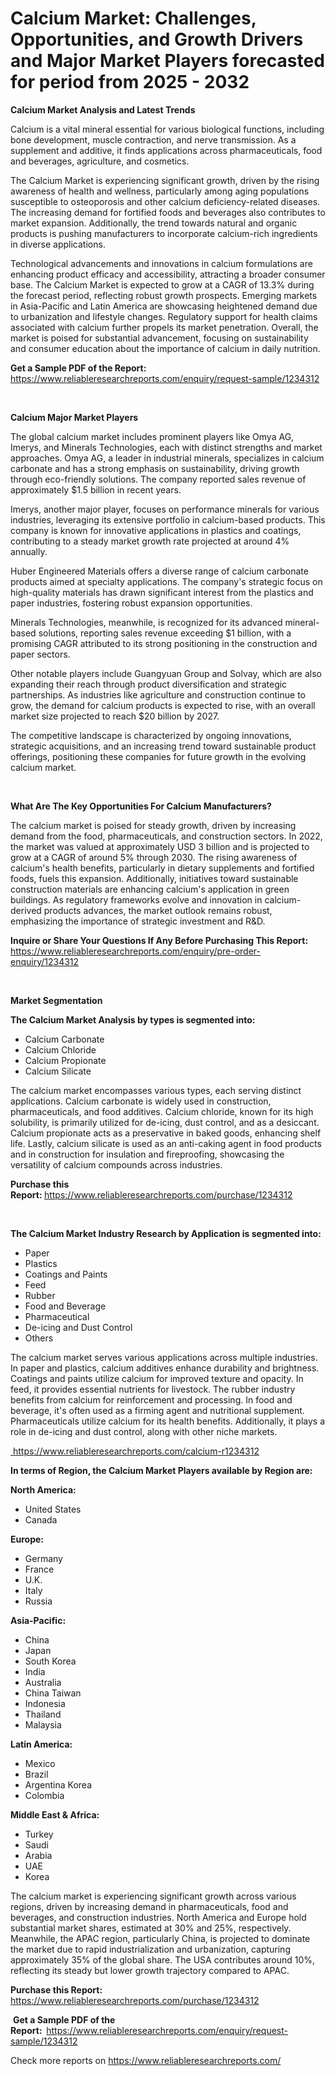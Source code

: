 <p><h1>Calcium Market: Challenges, Opportunities, and Growth Drivers and Major Market Players forecasted for period from 2025 - 2032</h1></p><p><strong>Calcium Market Analysis and Latest Trends</strong></p>
<p><p>Calcium is a vital mineral essential for various biological functions, including bone development, muscle contraction, and nerve transmission. As a supplement and additive, it finds applications across pharmaceuticals, food and beverages, agriculture, and cosmetics. </p><p>The Calcium Market is experiencing significant growth, driven by the rising awareness of health and wellness, particularly among aging populations susceptible to osteoporosis and other calcium deficiency-related diseases. The increasing demand for fortified foods and beverages also contributes to market expansion. Additionally, the trend towards natural and organic products is pushing manufacturers to incorporate calcium-rich ingredients in diverse applications.</p><p>Technological advancements and innovations in calcium formulations are enhancing product efficacy and accessibility, attracting a broader consumer base. The Calcium Market is expected to grow at a CAGR of 13.3% during the forecast period, reflecting robust growth prospects. Emerging markets in Asia-Pacific and Latin America are showcasing heightened demand due to urbanization and lifestyle changes. Regulatory support for health claims associated with calcium further propels its market penetration. Overall, the market is poised for substantial advancement, focusing on sustainability and consumer education about the importance of calcium in daily nutrition.</p></p>
<p><strong>Get a Sample PDF of the Report:&nbsp;</strong> <a href="https://www.reliableresearchreports.com/enquiry/request-sample/1234312?utm_campaign=2181&utm_medium=2&utm_source=Github&utm_content=ia&utm_term=31012025&utm_id=calcium">https://www.reliableresearchreports.com/enquiry/request-sample/1234312</a></p>
<p>&nbsp;</p>
<p><strong>Calcium Major Market Players</strong></p>
<p><p>The global calcium market includes prominent players like Omya AG, Imerys, and Minerals Technologies, each with distinct strengths and market approaches. Omya AG, a leader in industrial minerals, specializes in calcium carbonate and has a strong emphasis on sustainability, driving growth through eco-friendly solutions. The company reported sales revenue of approximately $1.5 billion in recent years. </p><p>Imerys, another major player, focuses on performance minerals for various industries, leveraging its extensive portfolio in calcium-based products. This company is known for innovative applications in plastics and coatings, contributing to a steady market growth rate projected at around 4% annually.</p><p>Huber Engineered Materials offers a diverse range of calcium carbonate products aimed at specialty applications. The company's strategic focus on high-quality materials has drawn significant interest from the plastics and paper industries, fostering robust expansion opportunities. </p><p>Minerals Technologies, meanwhile, is recognized for its advanced mineral-based solutions, reporting sales revenue exceeding $1 billion, with a promising CAGR attributed to its strong positioning in the construction and paper sectors.</p><p>Other notable players include Guangyuan Group and Solvay, which are also expanding their reach through product diversification and strategic partnerships. As industries like agriculture and construction continue to grow, the demand for calcium products is expected to rise, with an overall market size projected to reach $20 billion by 2027. </p><p>The competitive landscape is characterized by ongoing innovations, strategic acquisitions, and an increasing trend toward sustainable product offerings, positioning these companies for future growth in the evolving calcium market.</p></p>
<p>&nbsp;</p>
<p><strong>What Are The Key Opportunities For Calcium Manufacturers?</strong></p>
<p><p>The calcium market is poised for steady growth, driven by increasing demand from the food, pharmaceuticals, and construction sectors. In 2022, the market was valued at approximately USD 3 billion and is projected to grow at a CAGR of around 5% through 2030. The rising awareness of calcium's health benefits, particularly in dietary supplements and fortified foods, fuels this expansion. Additionally, initiatives toward sustainable construction materials are enhancing calcium's application in green buildings. As regulatory frameworks evolve and innovation in calcium-derived products advances, the market outlook remains robust, emphasizing the importance of strategic investment and R&D.</p></p>
<p><strong>Inquire or Share Your Questions If Any Before Purchasing This Report:</strong> <a href="https://www.reliableresearchreports.com/enquiry/pre-order-enquiry/1234312?utm_campaign=2181&utm_medium=2&utm_source=Github&utm_content=ia&utm_term=31012025&utm_id=calcium">https://www.reliableresearchreports.com/enquiry/pre-order-enquiry/1234312</a></p>
<p>&nbsp;</p>
<p><strong>Market Segmentation</strong></p>
<p><strong>The Calcium Market Analysis by types is segmented into:</strong></p>
<p><ul><li>Calcium Carbonate</li><li>Calcium Chloride</li><li>Calcium Propionate</li><li>Calcium Silicate</li></ul></p>
<p><p>The calcium market encompasses various types, each serving distinct applications. Calcium carbonate is widely used in construction, pharmaceuticals, and food additives. Calcium chloride, known for its high solubility, is primarily utilized for de-icing, dust control, and as a desiccant. Calcium propionate acts as a preservative in baked goods, enhancing shelf life. Lastly, calcium silicate is used as an anti-caking agent in food products and in construction for insulation and fireproofing, showcasing the versatility of calcium compounds across industries.</p></p>
<p><strong>Purchase this Report:&nbsp;</strong><a href="https://www.reliableresearchreports.com/purchase/1234312?utm_campaign=2181&utm_medium=2&utm_source=Github&utm_content=ia&utm_term=31012025&utm_id=calcium">https://www.reliableresearchreports.com/purchase/1234312</a></p>
<p>&nbsp;</p>
<p><strong>The Calcium Market Industry Research by Application is segmented into:</strong></p>
<p><ul><li>Paper</li><li>Plastics</li><li>Coatings and Paints</li><li>Feed</li><li>Rubber</li><li>Food and Beverage</li><li>Pharmaceutical</li><li>De-icing and Dust Control</li><li>Others</li></ul></p>
<p><p>The calcium market serves various applications across multiple industries. In paper and plastics, calcium additives enhance durability and brightness. Coatings and paints utilize calcium for improved texture and opacity. In feed, it provides essential nutrients for livestock. The rubber industry benefits from calcium for reinforcement and processing. In food and beverage, it's often used as a firming agent and nutritional supplement. Pharmaceuticals utilize calcium for its health benefits. Additionally, it plays a role in de-icing and dust control, along with other niche markets.</p></p>
<p><a href="https://www.reliableresearchreports.com/calcium-r1234312?utm_campaign=2181&utm_medium=2&utm_source=Github&utm_content=ia&utm_term=31012025&utm_id=calcium">&nbsp;https://www.reliableresearchreports.com/calcium-r1234312</a></p>
<p><strong>In terms of Region, the Calcium Market Players available by Region are:</strong></p>
<p>
    <p> <strong> North America: </strong>
        <ul>
            <li>United States</li>
            <li>Canada</li>
        </ul>
        </p> 
    <p> <strong> Europe: </strong>
        <ul>
            <li>Germany</li>
            <li>France</li>
            <li>U.K.</li>
            <li>Italy</li>
            <li>Russia</li>
        </ul>
        </p> 
    <p> <strong> Asia-Pacific: </strong>
        <ul>
            <li>China</li>
            <li>Japan</li>
            <li>South Korea</li>
            <li>India</li>
            <li>Australia</li>
            <li>China Taiwan</li>
            <li>Indonesia</li>
            <li>Thailand</li>
            <li>Malaysia</li>
        </ul>
        </p> 
    <p> <strong> Latin America: </strong>
        <ul>
            <li>Mexico</li>
            <li>Brazil</li>
            <li>Argentina Korea</li>
            <li>Colombia</li>
        </ul>
        </p> 
    <p> <strong> Middle East & Africa: </strong>
        <ul>
            <li>Turkey</li>
            <li>Saudi</li>
            <li>Arabia</li>
            <li>UAE</li>
            <li>Korea</li>
        </ul>
    </p>
    </p>
<p><p>The calcium market is experiencing significant growth across various regions, driven by increasing demand in pharmaceuticals, food and beverages, and construction industries. North America and Europe hold substantial market shares, estimated at 30% and 25%, respectively. Meanwhile, the APAC region, particularly China, is projected to dominate the market due to rapid industrialization and urbanization, capturing approximately 35% of the global share. The USA contributes around 10%, reflecting its steady but lower growth trajectory compared to APAC.</p></p>
<p><strong>Purchase this Report: </strong><a href="https://www.reliableresearchreports.com/purchase/1234312?utm_campaign=2181&utm_medium=2&utm_source=Github&utm_content=ia&utm_term=31012025&utm_id=calcium">https://www.reliableresearchreports.com/purchase/1234312</a></p>
<p>&nbsp;<strong>Get a Sample PDF of the Report:&nbsp;&nbsp;</strong><a href="https://www.reliableresearchreports.com/enquiry/request-sample/1234312?utm_campaign=2181&utm_medium=2&utm_source=Github&utm_content=ia&utm_term=31012025&utm_id=calcium">https://www.reliableresearchreports.com/enquiry/request-sample/1234312</a></p>
<p><strong></strong></p>
<p>Check more reports on <a href="https://www.reliableresearchreports.com/?utm_campaign=2181&utm_medium=2&utm_source=Github&utm_content=ia&utm_term=31012025&utm_id=calcium">https://www.reliableresearchreports.com/</a></p>